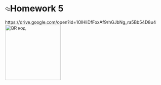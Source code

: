 <h1><a id="user-content-mylittlechat" class="anchor" aria-hidden="true" href="#mylittlechat"><svg class="octicon octicon-link" viewBox="0 0 16 16" version="1.1" width="16" height="16" aria-hidden="true"><path fill-rule="evenodd" d="M4 9h1v1H4c-1.5 0-3-1.69-3-3.5S2.55 3 4 3h4c1.45 0 3 1.69 3 3.5 0 1.41-.91 2.72-2 3.25V8.59c.58-.45 1-1.27 1-2.09C10 5.22 8.98 4 8 4H4c-.98 0-2 1.22-2 2.5S3 9 4 9zm9-3h-1v1h1c1 0 2 1.22 2 2.5S13.98 12 13 12H9c-.98 0-2-1.22-2-2.5 0-.83.42-1.64 1-2.09V6.25c-1.09.53-2 1.84-2 3.25C6 11.31 7.55 13 9 13h4c1.45 0 3-1.69 3-3.5S14.5 6 13 6z"></path></svg></a>Homework 5</h1>
<div>https://drive.google.com/open?id=1OlHliDfFoxAf9rhGJbNg_ra5Bb54D8u4</div>
<a href="http://qrcoder.ru" target="_blank"><img src="http://qrcoder.ru/code/?https%3A%2F%2Fdrive.google.com%2Fopen%3Fid%3D1OlHliDfFoxAf9rhGJbNg_ra5Bb54D8u4&4&0" width="180" height="180" border="0" title="QR код"></a>
